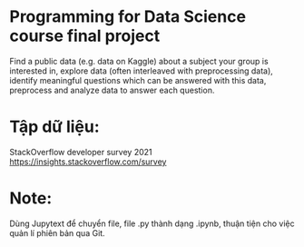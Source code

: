 # Programming for Data Science course final project
Find a public data (e.g. data on Kaggle) about a subject your group is interested in, explore data (often interleaved with preprocessing data), identify meaningful questions which can be answered with this data, preprocess and analyze data to answer each question.
# Tập dữ liệu:
StackOverflow developer survey 2021
https://insights.stackoverflow.com/survey
# Note:
Dùng Jupytext để chuyển file, file .py thành dạng .ipynb, thuận tiện cho việc quản lí phiên bản qua Git.
